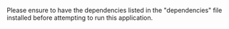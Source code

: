 Please ensure to have the dependencies listed in the "dependencies" file installed before attempting to run this application.
